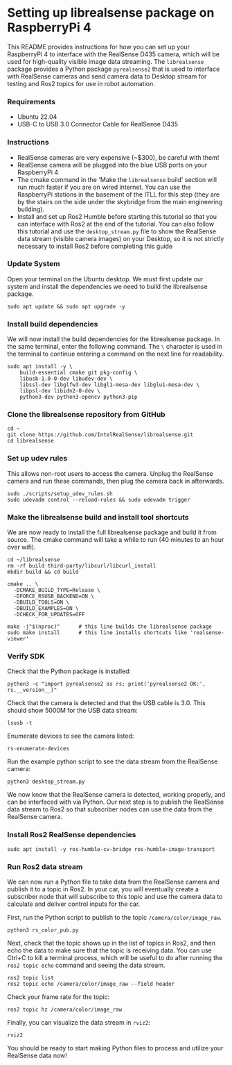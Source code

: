 # Setting up librealsense package on RaspberryPi 4

This README provides instructions for how you can set up your RaspberryPi 4 to interface with the RealSense D435 camera, 
which will be used for high-quality visible image data streaming. The `librealsense` package provides a Python package
`pyrealsense2` that is used to interface with RealSense cameras and send camera data to Desktop stream for testing and Ros2
topics for use in robot automation. 
### Requirements

- Ubuntu 22.04
- USB-C to USB 3.0 Connector Cable for RealSense D435

### Instructions
- RealSense cameras are very expensive (~$300), be careful with them!
- RealSense camera will be plugged into the blue USB ports on your RaspberryPi 4
- The cmake command in the 'Make the `librealsense` build' section will run much faster if you are on wired internet. You can use the
RaspberryPi stations in the basement of the ITLL for this step (they are by the stairs on the side under the skybridge from the main engineering building).
- Install and set up Ros2 Humble before starting this tutorial so that you can interface with Ros2 at the end of the tutorial. You can also
follow this tutorial and use the `desktop_stream.py` file to show the RealSense data stream (visible camera images) on your Desktop,
so it is not strictly necessary to install Ros2 before completing this guide

### Update System
Open your terminal on the Ubuntu desktop. We must first update our system and install the dependencies
we need to build the librealsense package.

```
sudo apt update && sudo apt upgrade -y
```

### Install build dependencies
We will now install the build dependencies for the librealsense package. In the same terminal, enter the following command. 
The `\` character is used in the terminal to continue entering a command on the next line for readability.
```
sudo apt install -y \
    build-essential cmake git pkg-config \
    libusb-1.0-0-dev libudev-dev \
    libssl-dev libglfw3-dev libgl1-mesa-dev libglu1-mesa-dev \
    libpsl-dev libidn2-0-dev \
    python3-dev python3-opencv python3-pip
```
### Clone the librealsense repository from GitHub
```
cd ~
git clone https://github.com/IntelRealSense/librealsense.git
cd librealsense
```

### Set up udev rules
This allows non-root users to access the camera. Unplug the RealSense camera and run these commands,
then plug the camera back in afterwards.
```
sudo ./scripts/setup_udev_rules.sh
sudo udevadm control --reload-rules && sudo udevadm trigger
```

### Make the librealsense build and install tool shortcuts
We are now ready to install the full librealsense package and build it from source. The cmake command will take 
a while to run (40 minutes to an hour over wifi).
```
cd ~/librealsense
rm -rf build third-party/libcurl/libcurl_install
mkdir build && cd build

cmake .. \        
  -DCMAKE_BUILD_TYPE=Release \
  -DFORCE_RSUSB_BACKEND=ON \
  -DBUILD_TOOLS=ON \
  -DBUILD_EXAMPLES=ON \
  -DCHECK_FOR_UPDATES=OFF    

make -j"$(nproc)"      # this line builds the librealsense package
sudo make install      # this line installs shortcuts like 'realsense-viewer'

```

### Verify SDK
Check that the Python package is installed:
```
python3 -c "import pyrealsense2 as rs; print('pyrealsense2 OK:', rs.__version__)"
```
Check that the camera is detected and that the USB cable is 3.0. This should show 5000M for the USB data stream:
```
lsusb -t
```
Enumerate devices to see the camera listed:
```
rs-enumerate-devices
```
Run the example python script to see the data stream from the RealSense camera:
```
python3 desktop_stream.py
```
We now know that the RealSense camera is detected, working properly, and can be interfaced with via Python. Our next step is to 
publish the RealSense data stream to Ros2 so that subscriber nodes can use the data from the RealSense camera.
### Install Ros2 RealSense dependencies
```
sudo apt install -y ros-humble-cv-bridge ros-humble-image-transport
```

### Run Ros2 data stream
We can now run a Python file to take data from the RealSense camera and publish it to a topic in Ros2. In your car,
you will eventually create a subscriber node that will subscribe to this topic and use the camera data to 
calculate and deliver control inputs for the car.

First, run the Python script to publish to the topic `/camera/color/image_raw`.
```
python3 rs_color_pub.py
```

Next, check that the topic shows up in the list of topics in Ros2, and then echo the data to make sure that the topic 
is receiving data. You can use Ctrl+C to kill a terminal process, which will be useful to do after running the `ros2 topic echo` command
and seeing the data stream. 
```
ros2 topic list
ros2 topic echo /camera/color/image_raw --field header
```

Check your frame rate for the topic:
```
ros2 topic hz /camera/color/image_raw
```

Finally, you can visualize the data stream in `rviz2`:

```
rviz2
```

You should be ready to start making Python files to process and utilize your RealSense data now!

